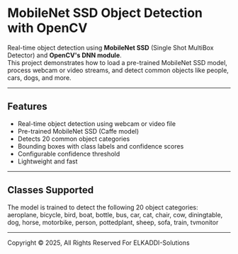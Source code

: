 # MobileNet SSD Object Detection with OpenCV

Real-time object detection using **MobileNet SSD** (Single Shot MultiBox Detector) and **OpenCV's DNN module**.  
This project demonstrates how to load a pre-trained MobileNet SSD model, process webcam or video streams, and detect common objects like people, cars, dogs, and more.

---

## Features

- Real-time object detection using webcam or video file
- Pre-trained MobileNet SSD (Caffe model)
- Detects 20 common object categories
- Bounding boxes with class labels and confidence scores
- Configurable confidence threshold
- Lightweight and fast

---

## Classes Supported

The model is trained to detect the following 20 object categories:
aeroplane, bicycle, bird, boat, bottle, bus, car, cat, chair, cow,
diningtable, dog, horse, motorbike, person, pottedplant, sheep,
sofa, train, tvmonitor

---
Copyright © 2025, All Rights Reserved For ELKADDI-Solutions


